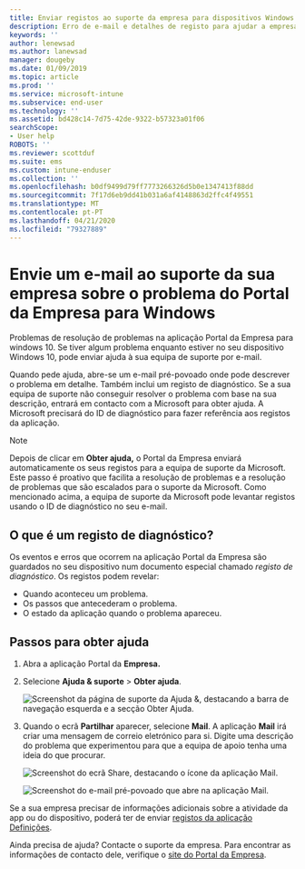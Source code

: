 ```yaml
---
title: Enviar registos ao suporte da empresa para dispositivos Windows 10 | Documentos da Microsoft
description: Erro de e-mail e detalhes de registo para ajudar a empresa a corrigir problemas de aplicações
keywords: ''
author: lenewsad
ms.author: lanewsad
manager: dougeby
ms.date: 01/09/2019
ms.topic: article
ms.prod: ''
ms.service: microsoft-intune
ms.subservice: end-user
ms.technology: ''
ms.assetid: bd428c14-7d75-42de-9322-b57323a01f06
searchScope:
- User help
ROBOTS: ''
ms.reviewer: scottduf
ms.suite: ems
ms.custom: intune-enduser
ms.collection: ''
ms.openlocfilehash: b0df9499d79ff7773266326d5b0e1347413f88dd
ms.sourcegitcommit: 7f17d6eb9dd41b031a6af4148863d2ffc4f49551
ms.translationtype: MT
ms.contentlocale: pt-PT
ms.lasthandoff: 04/21/2020
ms.locfileid: "79327889"
---
```

# <a name="email-your-company-support-about-problem-from-company-portal-for-windows"></a>Envie um e-mail ao suporte da sua empresa sobre o problema do Portal da Empresa para Windows

Problemas de resolução de problemas na aplicação Portal da Empresa para windows 10. Se tiver algum problema enquanto estiver no seu dispositivo Windows 10, pode enviar ajuda à sua equipa de suporte por e-mail. 

Quando pede ajuda, abre-se um e-mail pré-povoado onde pode descrever o problema em detalhe. Também inclui um registo de diagnóstico. Se a sua equipa de suporte não conseguir resolver o problema com base na sua descrição, entrará em contacto com a Microsoft para obter ajuda. A Microsoft precisará do ID de diagnóstico para fazer referência aos registos da aplicação.   


> [!Note]
> Depois de clicar em **Obter ajuda,** o Portal da Empresa enviará automaticamente os seus registos para a equipa de suporte da Microsoft. Este passo é proativo que facilita a resolução de problemas e a resolução de problemas que são escalados para o suporte da Microsoft. Como mencionado acima, a equipa de suporte da Microsoft pode levantar registos usando o ID de diagnóstico no seu e-mail.  

## <a name="what-is-a-diagnostic-log"></a>O que é um registo de diagnóstico?

Os eventos e erros que ocorrem na aplicação Portal da Empresa são guardados no seu dispositivo num documento especial chamado _registo de diagnóstico_. Os registos podem revelar:  
* Quando aconteceu um problema.  
* Os passos que antecederam o problema.  
* O estado da aplicação quando o problema apareceu.   

## <a name="steps-to-get-help"></a>Passos para obter ajuda  

1. Abra a aplicação Portal da **Empresa.**
2. Selecione **Ajuda & suporte** > **Obter ajuda**.  

   ![Screenshot da página de suporte da Ajuda &, destacando a barra de navegação esquerda e a secção Obter Ajuda.](./media/1812_UCP_Help_Support_Get_Help_Logs.png)    

3. Quando o ecrã **Partilhar** aparecer, selecione **Mail**. A aplicação **Mail** irá criar uma mensagem de correio eletrónico para si. Digite uma descrição do problema que experimentou para que a equipa de apoio tenha uma ideia do que procurar.  

   ![Screenshot do ecrã Share, destacando o ícone da aplicação Mail.](./media/1811_Mail_Logs_Windows_CPapp.png)  


   ![Screenshot do e-mail pré-povoado que abre na aplicação Mail.](./media/1811_Get_Help_Email_Windows_CPapp.png)  

Se a sua empresa precisar de informações adicionais sobre a atividade da app ou do dispositivo, poderá ter de enviar [registos da aplicação Definições](send-logs-to-your-it-admin-settings-windows.md).  

Ainda precisa de ajuda? Contacte o suporte da empresa. Para encontrar as informações de contacto dele, verifique o [site do Portal da Empresa](https://go.microsoft.com/fwlink/?linkid=2010980).  
